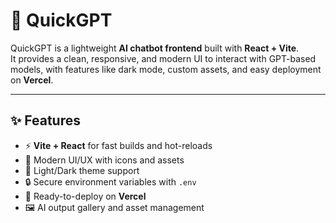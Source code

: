 # 🤖 QuickGPT

QuickGPT is a lightweight **AI chatbot frontend** built with **React + Vite**.  
It provides a clean, responsive, and modern UI to interact with GPT-based models, with features like dark mode, custom assets, and easy deployment on **Vercel**.

---

## ✨ Features

- ⚡ **Vite + React** for fast builds and hot-reloads  
- 🎨 Modern UI/UX with icons and assets  
- 🌙 Light/Dark theme support  
- 🔒 Secure environment variables with `.env`  
- 🚀 Ready-to-deploy on **Vercel**  
- 🖼️ AI output gallery and asset management  
